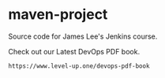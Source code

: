 # maven-project
Source code for James Lee's Jenkins course.

Check out our Latest DevOps PDF book.

    https://www.level-up.one/devops-pdf-book
